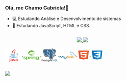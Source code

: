 ### Olá, me Chamo Gabriela!👋

- 💻 Estudando Análise e Desenvolvimento de sistemas
- 🌱 Estudando JavaScript, HTML e CSS.

##

<div align="center">
  <a href="https://github.com/gabrielafreitasilva">
  <img height="150em" src="https://github-readme-stats.vercel.app/api?username=gabrielafreitasilva&show_icons=true&theme=highcontrast&include_all_commits=true&count_private=true"/>
  <img height="150em" src="https://github-readme-stats.vercel.app/api/top-langs/?username=gabrielafreitasilva&layout=compact&langs_count=7&theme=highcontrast"/>
</div>

<div style="display: inline_block"><br>
    <img align="center" alt="Gabi-Java" height="45" width="55" src="https://raw.githubusercontent.com/devicons/devicon/master/icons/java/java-original-wordmark.svg" />
    <img align="center" alt="Gabi-spring" height="45" width="55"  src="https://raw.githubusercontent.com/devicons/devicon/master/icons/spring/spring-original-wordmark.svg" />          
    <img align="center" alt="Gabi-postgresql" height="45" width="55" src="https://raw.githubusercontent.com/devicons/devicon/master/icons/postgresql/postgresql-original-wordmark.svg" />     
    <img align="center" alt="Gabi-mysql" height="45" width="55" src="https://raw.githubusercontent.com/devicons/devicon/master/icons/mysql/mysql-original-wordmark.svg" />
    <img align="center" alt="Gabi-html5" height="30" width="40" src="https://raw.githubusercontent.com/devicons/devicon/master/icons/html5/html5-original.svg" />
    <img align="center" alt="Gabi-css" height="30" width="40" src="https://raw.githubusercontent.com/devicons/devicon/master/icons/css3/css3-original.svg" />
</div>

##
<div>
<a href="https://www.linkedin.com/in/gabriela-freitas-90303aa7/" target="_blank"><img src="https://img.shields.io/badge/-LinkedIn-%230077B5?style=for-the-badge&logo=linkedin&logoColor=white" target="_blank"></a> 
</div>
